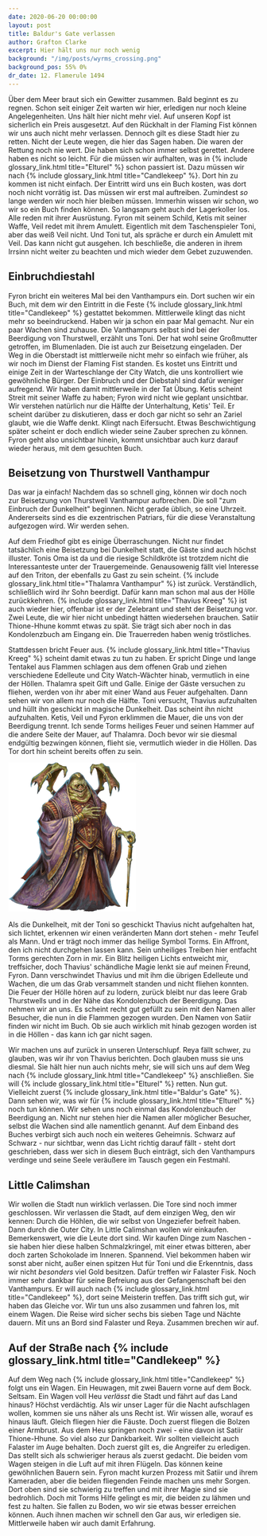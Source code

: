 ```yaml
---
date: 2020-06-20 00:00:00
layout: post
title: Baldur's Gate verlassen
author: Grafton Clarke
excerpt: Hier hält uns nur noch wenig
background: "/img/posts/wyrms_crossing.png"
background_pos: 55% 0%
dr_date: 12. Flamerule 1494
---
```


Über dem Meer braut sich ein Gewitter zusammen. Bald beginnt es zu regnen.
Schon seit einiger Zeit warten wir hier, erledigen nur noch kleine
Angelegenheiten. Uns hält hier nicht mehr viel. Auf unseren Kopf ist sicherlich
ein Preis ausgesetzt. Auf den Rückhalt in der Flaming Fist können wir uns auch
nicht mehr verlassen. Dennoch gilt es diese Stadt hier zu retten. Nicht der
Leute wegen, die hier das Sagen haben. Die waren der Rettung noch nie wert. Die
haben sich schon immer selbst gerettet. Andere haben es nicht so leicht. Für
die müssen wir aufhalten, was in {% include glossary_link.html title="Elturel" %} schon passiert ist. Dazu müssen wir
nach {% include glossary_link.html title="Candlekeep" %}. Dort hin zu kommen ist nicht einfach. Der Eintritt wird uns
ein Buch kosten, was dort noch nicht vorrätig ist. Das müssen wir erst mal
auftreiben. Zumindest *so* lange werden wir noch hier bleiben müssen. Immerhin
wissen wir schon, wo wir so ein Buch finden können. So langsam geht auch der
Lagerkoller los. Alle reden mit ihrer Ausrüstung. Fyron mit seinem Schild,
Ketis mit seiner Waffe, Veil redet mit ihrem Amulett. Eigentlich mit dem
Taschenspieler Toni, aber das weiß Veil nicht. Und Toni tut, als spräche er
durch ein Amulett mit Veil. Das kann nicht gut ausgehen. Ich beschließe, die
anderen in ihrem Irrsinn nicht weiter zu beachten und mich wieder dem Gebet
zuzuwenden.

## Einbruchdiestahl

Fyron bricht ein weiteres Mal bei den Vanthampurs ein. Dort suchen wir ein
Buch, mit dem wir den Eintritt in die Feste {% include glossary_link.html title="Candlekeep" %} gestattet bekommen.
Mittlerweile klingt das nicht mehr so beeindruckend. Haben wir ja schon ein
paar Mal gemacht. Nur ein paar Wachen sind zuhause. Die Vanthampurs selbst sind
bei der Beerdigung von Thurstwell, erzählt uns Toni. Der hat wohl seine
Großmutter getroffen, im Blumenladen. Die ist auch zur Beisetzung eingeladen.
Der Weg in die Oberstadt ist mittlerweile nicht mehr so einfach wie früher, als
wir noch im Dienst der Flaming Fist standen. Es kostet uns Eintritt und einige
Zeit in der Warteschlange der City Watch, die uns kontrolliert wie gewöhnliche
Bürger. Der Einbruch und der Diebstahl sind dafür weniger aufregend. Wir haben
damit mittlerweile in der Tat Übung. Ketis scheint Streit mit seiner Waffe zu
haben; Fyron wird nicht wie geplant unsichtbar. Wir verstehen natürlich nur die
Hälfte der Unterhaltung, Ketis' Teil. Er scheint darüber zu diskutieren, dass
er doch gar nicht so sehr an Zariel glaubt, wie die Waffe denkt. Klingt nach
Eifersucht. Etwas Beschwichtigung später scheint er doch endlich wieder seine
Zauber sprechen zu können. Fyron geht also unsichtbar hinein, kommt unsichtbar
auch kurz darauf wieder heraus, mit dem gesuchten Buch.

## Beisetzung von Thurstwell Vanthampur

Das war ja einfach! Nachdem das so schnell ging, können wir doch noch zur
Beisetzung von Thurstwell Vanthampur aufbrechen. Die soll "zum Einbruch der
Dunkelheit" beginnen. Nicht gerade üblich, so eine Uhrzeit. Andererseits sind
es die exzentrischen Patriars, für die diese Veranstaltung aufgezogen wird. Wir
werden sehen.

Auf dem Friedhof gibt es einige Überraschungen. Nicht nur findet tatsächlich
eine Beisetzung bei Dunkelheit statt, die Gäste sind auch höchst illuster.
Tonis Oma ist da und die riesige Schildkröte ist trotzdem nicht die
Interessanteste unter der Trauergemeinde. Genausowenig fällt viel Interesse auf
den Triton, der ebenfalls zu Gast zu sein scheint. {% include glossary_link.html title="Thalamra Vanthampur" %} ist
zurück. Verständlich, schließlich wird ihr Sohn beerdigt. Dafür kann man schon
mal aus der Hölle zurückkehren. {% include glossary_link.html title="Thavius Kreeg" %} ist auch wieder hier, offenbar
ist er der Zelebrant und steht der Beisetzung vor. Zwei Leute, die wir hier
nicht unbedingt hätten wiedersehen brauchen. Satiir Thione-Hhune kommt etwas zu
spät. Sie trägt sich aber noch in das Kondolenzbuch am Eingang ein. Die
Trauerreden haben wenig tröstliches.

Stattdessen bricht Feuer aus. {% include glossary_link.html title="Thavius Kreeg" %} scheint damit etwas zu tun zu
haben. Er spricht Dinge und lange Tentakel aus Flammen schlagen aus dem offenen
Grab und ziehen verschiedene Edelleute und City Watch-Wächter hinab, vermutlich
in eine der Höllen. Thalamra speit Gift und Galle. Einige der Gäste versuchen
zu fliehen, werden von ihr aber mit einer Wand aus Feuer aufgehalten. Dann
sehen wir von allem nur noch die Hälfte. Toni versucht, Thavius aufzuhalten und
hüllt ihn geschickt in magische Dunkelheit. Das scheint ihn nicht aufzuhalten.
Ketis, Veil und Fyron erklimmen die Mauer, die uns von der Beerdigung trennt.
Ich sende Torms heiliges Feuer und seinen Hammer auf die andere Seite der
Mauer, auf Thalamra. Doch bevor wir sie diesmal endgültig bezwingen können,
flieht sie, vermutlich wieder in die Höllen. Das Tor dort hin scheint bereits
offen zu sein.

![Thavius Kreegs wirkliche Form](/img/posts/thavius_kreeg_devil.png)

Als die Dunkelheit, mit der Toni so geschickt Thavius nicht aufgehalten hat,
sich lichtet, erkennen wir einen veränderten Mann dort stehen - mehr Teufel als
Mann. Und er trägt noch immer das heilige Symbol Torms. Ein Affront, den ich
nicht durchgehen lassen kann. Sein unheiliges Treiben hier entfacht Torms
gerechten Zorn in mir. Ein Blitz heiligen Lichts entweicht mir, treffsicher,
doch Thavius' schändliche Magie lenkt sie auf meinen Freund, Fyron. Dann
verschwindet Thavius und mit ihm die übrigen Edelleute und Wachen, die um das
Grab versammelt standen und nicht fliehen konnten. Die Feuer der Hölle hören
auf zu lodern, zurück bleibt nur das leere Grab Thurstwells und in der Nähe das
Kondolenzbuch der Beerdigung. Das nehmen wir an uns. Es scheint recht gut
gefüllt zu sein mit den Namen aller Besucher, die nun in die Flammen gezogen
wurden. Den Namen von Satiir finden wir nicht im Buch. Ob sie auch wirklich mit
hinab gezogen worden ist in die Höllen - das kann ich gar nicht sagen.

Wir machen uns auf zurück in unseren Unterschlupf. Reya fällt schwer, zu
glauben, was wir ihr von Thavius berichten. Doch glauben muss sie uns diesmal.
Sie hält hier nun auch nichts mehr, sie will sich uns auf dem Weg nach
{% include glossary_link.html title="Candlekeep" %} anschließen. Sie will {% include glossary_link.html title="Elturel" %} retten. Nun gut. Vielleicht zuerst
{% include glossary_link.html title="Baldur's Gate" %}. Dann sehen wir, was wir für {% include glossary_link.html title="Elturel" %} noch tun können. Wir sehen
uns noch einmal das Kondolenzbuch der Beerdigung an. Nicht nur stehen hier die
Namen aller möglicher Besucher, selbst die Wachen sind alle namentlich genannt.
Auf dem Einband des Buches verbirgt sich auch noch ein weiteres Geheimnis.
Schwarz auf Schwarz - nur sichtbar, wenn das Licht richtig darauf fällt - steht
dort geschrieben, dass wer sich in diesem Buch einträgt, sich den Vanthampurs
verdinge und seine Seele veräußere im Tausch gegen ein Festmahl.

## Little Calimshan

Wir wollen die Stadt nun wirklich verlassen. Die Tore sind noch immer
geschlossen. Wir verlassen die Stadt, auf dem einzigen Weg, den wir kennen:
Durch die Höhlen, die wir selbst von Ungeziefer befreit haben. Dann durch die
Outer City. In Little Calimshan wollen wir einkaufen. Bemerkenswert, wie die
Leute dort sind. Wir kaufen Dinge zum Naschen - sie haben hier diese halben
Schmalzkringel, mit einer etwas bitteren, aber doch zarten Schokolade im
Inneren. Spannend. Viel bekommen haben wir sonst aber nicht, außer einen
spitzen Hut für Toni und die Erkenntnis, dass wir nicht *besonders* viel Gold
besitzen. Dafür treffen wir Falaster Fisk. Noch immer sehr dankbar für seine
Befreiung aus der Gefangenschaft bei den Vanthampurs. Er will auch nach
{% include glossary_link.html title="Candlekeep" %}, dort seine Meisterin treffen. Das trifft sich gut, wir haben das
Gleiche vor. Wir tun uns also zusammen und fahren los, mit einem Wagen. Die
Reise wird sicher sechs bis sieben Tage und Nächte dauern. Mit uns an Bord sind
Falaster und Reya. Zusammen brechen wir auf.

## Auf der Straße nach {% include glossary_link.html title="Candlekeep" %}

Auf dem Weg nach {% include glossary_link.html title="Candlekeep" %} folgt uns ein Wagen. Ein Heuwagen, mit zwei Bauern
vorne auf dem Bock. Seltsam. Ein Wagen voll Heu *verlässt* die Stadt und fährt
auf das Land hinaus? Höchst verdächtig. Als wir unser Lager für die Nacht
aufschlagen wollen, kommen sie uns näher als uns Recht ist. Wir wissen alle,
worauf es hinaus läuft. Gleich fliegen hier die Fäuste. Doch zuerst fliegen die
Bolzen einer Armbrust. Aus dem Heu springen noch zwei - eine davon ist Satiir
Thione-Hhune. So viel also zur Dankbarkeit. Wir sollten vielleicht auch
Falaster im Auge behalten. Doch zuerst gilt es, die Angreifer zu erledigen. Das
stellt sich als schwieriger heraus als zuerst gedacht. Die beiden vom Wagen
steigen in die Luft auf mit ihren Flügeln. Das können keine gewöhnlichen Bauern
sein. Fyron macht kurzen Prozess mit Satiir und ihrem Kameraden, aber die
beiden fliegenden Feinde machen uns mehr Sorgen. Dort oben sind sie schwierig
zu treffen und mit ihrer Magie sind sie bedrohlich. Doch mit Torms Hilfe
gelingt es mir, die beiden zu lähmen und fest zu halten. Sie fallen zu Boden,
wo wir sie etwas besser erreichen können. Auch ihnen machen wir schnell den Gar
aus, wir erledigen sie. Mittlerweile haben wir auch damit Erfahrung.
